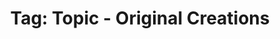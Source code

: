 ---
layout: portfolio
title: 'Tag: Topic - Original Creations'
permalink: /portfolio/tags/topic/oc
type: tag
uid: oc
pagination:
    enabled: true
    tag: [oc]
---